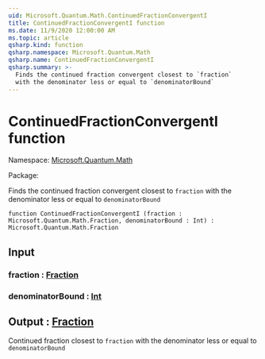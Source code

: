 ```yaml
---
uid: Microsoft.Quantum.Math.ContinuedFractionConvergentI
title: ContinuedFractionConvergentI function
ms.date: 11/9/2020 12:00:00 AM
ms.topic: article
qsharp.kind: function
qsharp.namespace: Microsoft.Quantum.Math
qsharp.name: ContinuedFractionConvergentI
qsharp.summary: >-
  Finds the continued fraction convergent closest to `fraction`
  with the denominator less or equal to `denominatorBound`
---
```


# ContinuedFractionConvergentI function

Namespace: [Microsoft.Quantum.Math](xref:Microsoft.Quantum.Math)

Package: [](https://nuget.org/packages/)


Finds the continued fraction convergent closest to `fraction`with the denominator less or equal to `denominatorBound`

```qsharp
function ContinuedFractionConvergentI (fraction : Microsoft.Quantum.Math.Fraction, denominatorBound : Int) : Microsoft.Quantum.Math.Fraction
```


## Input

### fraction : [Fraction](xref:Microsoft.Quantum.Math.Fraction)




### denominatorBound : [Int](xref:microsoft.quantum.lang-ref.int)





## Output : [Fraction](xref:Microsoft.Quantum.Math.Fraction)

Continued fraction closest to `fraction`with the denominator less or equal to `denominatorBound`